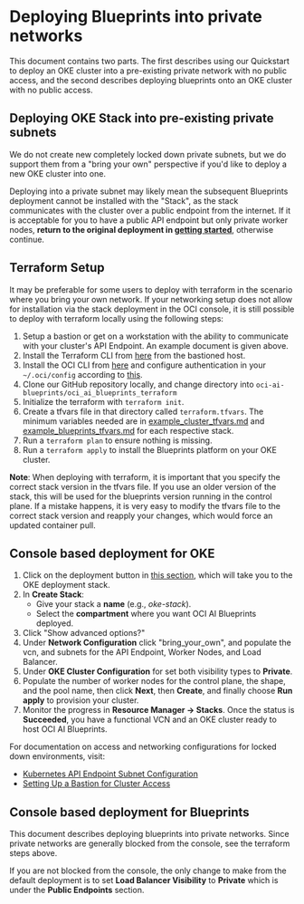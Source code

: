 # Deploying Blueprints into private networks

This document contains two parts. The first describes using our Quickstart to deploy an OKE cluster into a pre-existing private network with no public access, and the second describes deploying blueprints onto an OKE cluster with no public access.

## Deploying OKE Stack into pre-existing private subnets

We do not create new completely locked down private subnets, but we do support them from a "bring your own" perspective if you'd like to deploy a new OKE cluster into one.

Deploying into a private subnet may likely mean the subsequent Blueprints deployment cannot be installed with the "Stack", as the stack communicates with the cluster over a public endpoint from the internet. If it is acceptable for you to have a public API endpoint but only private worker nodes, **return to the original deployment in [getting started](../../../GETTING_STARTED_README.md)**, otherwise continue.

## Terraform Setup

It may be preferable for some users to deploy with terraform in the scenario where you bring your own network. If your networking setup does not allow for installation via the stack deployment in the OCI console, it is still possible to deploy with terraform locally using the following steps:

1. Setup a bastion or get on a workstation with the ability to communicate with your cluster's API Endpoint. An example document is given above.
2. Install the Terraform CLI from [here](https://developer.hashicorp.com/terraform/tutorials/aws-get-started/install-cli) from the bastioned host.
3. Install the OCI CLI from [here](https://docs.oracle.com/en-us/iaas/Content/API/SDKDocs/cliinstall.htm) and configure authentication in your `~/.oci/config` according to [this](https://docs.oracle.com/en-us/iaas/Content/API/SDKDocs/cliconfigure.htm).
4. Clone our GitHub repository locally, and change directory into `oci-ai-blueprints/oci_ai_blueprints_terraform`
5. Initialize the terraform with `terraform init`.
6. Create a tfvars file in that directory called `terraform.tfvars`. The minimum variables needed are in [example_cluster_tfvars.md](./example_cluster_tfvars.md) and [example_blueprints_tfvars.md](./example_blueprints_tfvars.md) for each respective stack.
7. Run a `terraform plan` to ensure nothing is missing.
8. Run a `terraform apply` to install the Blueprints platform on your OKE cluster.

**Note**: When deploying with terraform, it is important that you specify the correct stack version in the tfvars file. If you use an older version of the stack, this will be used for the blueprints version running in the control plane. If a mistake happens, it is very easy to modify the tfvars file to the correct stack version and reapply your changes, which would force an updated container pull.

## Console based deployment for OKE

1. Click on the deployment button in [this section](../../../GETTING_STARTED_README.md#step-2-deploy-the-vcn-and-oke-cluster), which will take you to the OKE deployment stack.
2. In **Create Stack**:
   - Give your stack a **name** (e.g., _oke-stack_).
   - Select the **compartment** where you want OCI AI Blueprints deployed.
3. Click "Show advanced options?"
4. Under **Network Configuration** click "bring_your_own", and populate the vcn, and subnets for the API Endpoint, Worker Nodes, and Load Balancer.
5. Under **OKE Cluster Configuration** for set both visibility types to **Private**.
6. Populate the number of worker nodes for the control plane, the shape, and the pool name, then click **Next**, then **Create**, and finally choose **Run apply** to provision your cluster.
7. Monitor the progress in **Resource Manager → Stacks**. Once the status is **Succeeded**, you have a functional VCN and an OKE cluster ready to host OCI AI Blueprints.

For documentation on access and networking configurations for locked down environments, visit:
  - [Kubernetes API Endpoint Subnet Configuration](https://docs.oracle.com/en-us/iaas/Content/ContEng/Concepts/contengnetworkconfig.htm#subnetconfig__section_kcm_v2b_s4b)
  - [Setting Up a Bastion for Cluster Access](https://docs.oracle.com/en-us/iaas/Content/ContEng/Tasks/contengsettingupbastion.htm#contengsettingupbastion)

## Console based deployment for Blueprints

This document describes deploying blueprints into private networks. Since private networks are generally blocked from the console, see the terraform steps above.

If you are not blocked from the console, the only change to make from the default deployment is to set **Load Balancer Visibility** to **Private** which is under the **Public Endpoints** section.